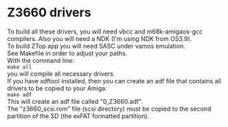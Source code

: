 # Z3660 drivers

To build all these drivers, you will need vbcc and m68k-amigaos-gcc compilers. Also you will need a NDK (I'm using NDK from OS3.9).
<br>To build ZTop app you will need SASC under vamos emulation.
<br>See Makefile in order to adjust your paths.
<br>With the command line:
<br>`make all`
<br>you will compile all necessary drivers.
<br>If you have xdftool installed, then you can create an adf file that contains all drivers to be copied to your Amiga:
<br>`make adf`
<br>This will create an adf file called "0_Z3660.adf".
<br>The "z3660_scsi.rom" file (scsi directory) must be copied to the second partition of the SD (the exFAT formatted partition).